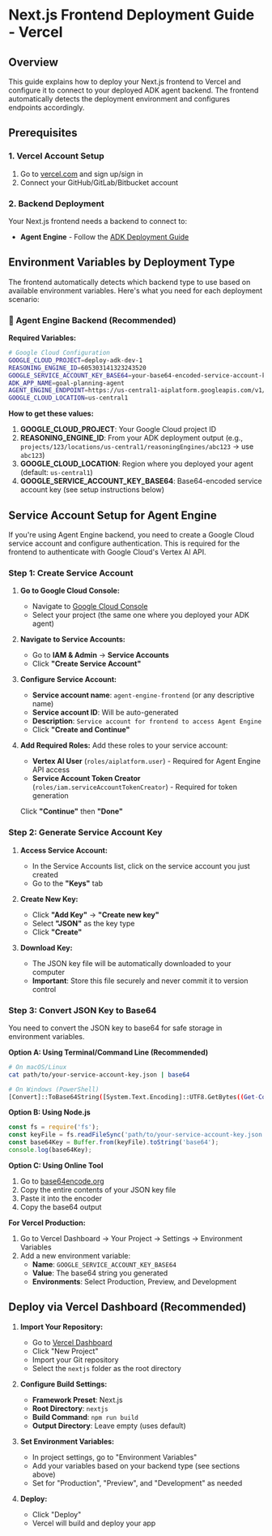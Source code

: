 # Next.js Frontend Deployment Guide - Vercel

## Overview
This guide explains how to deploy your Next.js frontend to Vercel and configure it to connect to your deployed ADK agent backend. The frontend automatically detects the deployment environment and configures endpoints accordingly.

## Prerequisites

### 1. Vercel Account Setup
1. Go to [vercel.com](https://vercel.com) and sign up/sign in
2. Connect your GitHub/GitLab/Bitbucket account


### 2. Backend Deployment
Your Next.js frontend needs a backend to connect to:
- **Agent Engine** - Follow the [ADK Deployment Guide](./ADK_DEPLOYMENT_GUIDE.md)


## Environment Variables by Deployment Type

The frontend automatically detects which backend type to use based on available environment variables. Here's what you need for each deployment scenario:

### 🚀 Agent Engine Backend (Recommended)

**Required Variables:**
```bash
# Google Cloud Configuration
GOOGLE_CLOUD_PROJECT=deploy-adk-dev-1
REASONING_ENGINE_ID=605303141323243520
GOOGLE_SERVICE_ACCOUNT_KEY_BASE64=your-base64-encoded-service-account-key
ADK_APP_NAME=goal-planning-agent
AGENT_ENGINE_ENDPOINT=https://us-central1-aiplatform.googleapis.com/v1/projects/deploy-adk-dev-1/locations/us-central1/reasoningEngines/605303141323243520
GOOGLE_CLOUD_LOCATION=us-central1
```

**How to get these values:**
1. **GOOGLE_CLOUD_PROJECT**: Your Google Cloud project ID
2. **REASONING_ENGINE_ID**: From your ADK deployment output (e.g., `projects/123/locations/us-central1/reasoningEngines/abc123` → use `abc123`)
3. **GOOGLE_CLOUD_LOCATION**: Region where you deployed your agent (default: `us-central1`)
4. **GOOGLE_SERVICE_ACCOUNT_KEY_BASE64**: Base64-encoded service account key (see setup instructions below)

## Service Account Setup for Agent Engine

If you're using Agent Engine backend, you need to create a Google Cloud service account and configure authentication. This is required for the frontend to authenticate with Google Cloud's Vertex AI API.

### Step 1: Create Service Account

1. **Go to Google Cloud Console:**
   - Navigate to [Google Cloud Console](https://console.cloud.google.com)
   - Select your project (the same one where you deployed your ADK agent)

2. **Navigate to Service Accounts:**
   - Go to **IAM & Admin** → **Service Accounts**
   - Click **"Create Service Account"**

3. **Configure Service Account:**
   - **Service account name**: `agent-engine-frontend` (or any descriptive name)
   - **Service account ID**: Will be auto-generated
   - **Description**: `Service account for frontend to access Agent Engine`
   - Click **"Create and Continue"**

4. **Add Required Roles:**
   Add these roles to your service account:
   - **Vertex AI User** (`roles/aiplatform.user`) - Required for Agent Engine API access
   - **Service Account Token Creator** (`roles/iam.serviceAccountTokenCreator`) - Required for token generation
   
   Click **"Continue"** then **"Done"**

### Step 2: Generate Service Account Key

1. **Access Service Account:**
   - In the Service Accounts list, click on the service account you just created
   - Go to the **"Keys"** tab

2. **Create New Key:**
   - Click **"Add Key"** → **"Create new key"**
   - Select **"JSON"** as the key type
   - Click **"Create"**

3. **Download Key:**
   - The JSON key file will be automatically downloaded to your computer
   - **Important**: Store this file securely and never commit it to version control

### Step 3: Convert JSON Key to Base64

You need to convert the JSON key to base64 for safe storage in environment variables.

**Option A: Using Terminal/Command Line (Recommended)**

```bash
# On macOS/Linux
cat path/to/your-service-account-key.json | base64

# On Windows (PowerShell)
[Convert]::ToBase64String([System.Text.Encoding]::UTF8.GetBytes((Get-Content path/to/your-service-account-key.json -Raw)))
```

**Option B: Using Node.js**

```javascript
const fs = require('fs');
const keyFile = fs.readFileSync('path/to/your-service-account-key.json', 'utf8');
const base64Key = Buffer.from(keyFile).toString('base64');
console.log(base64Key);
```

**Option C: Using Online Tool**

1. Go to [base64encode.org](https://www.base64encode.org/)
2. Copy the entire contents of your JSON key file
3. Paste it into the encoder
4. Copy the base64 output


**For Vercel Production:**
1. Go to Vercel Dashboard → Your Project → Settings → Environment Variables
2. Add a new environment variable:
   - **Name**: `GOOGLE_SERVICE_ACCOUNT_KEY_BASE64`
   - **Value**: The base64 string you generated
   - **Environments**: Select Production, Preview, and Development


## Deploy via Vercel Dashboard (Recommended)

1. **Import Your Repository:**
   - Go to [Vercel Dashboard](https://vercel.com/dashboard)
   - Click "New Project"
   - Import your Git repository
   - Select the `nextjs` folder as the root directory

2. **Configure Build Settings:**
   - **Framework Preset**: Next.js
   - **Root Directory**: `nextjs`
   - **Build Command**: `npm run build`
   - **Output Directory**: Leave empty (uses default)

3. **Set Environment Variables:**
   - In project settings, go to "Environment Variables"
   - Add your variables based on your backend type (see sections above)
   - Set for "Production", "Preview", and "Development" as needed

4. **Deploy:**
   - Click "Deploy"
   - Vercel will build and deploy your app

